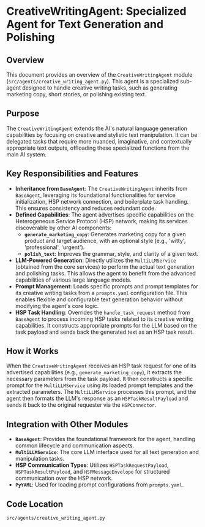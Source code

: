 # CreativeWritingAgent: Specialized Agent for Text Generation and Polishing

## Overview

This document provides an overview of the `CreativeWritingAgent` module (`src/agents/creative_writing_agent.py`). This agent is a specialized sub-agent designed to handle creative writing tasks, such as generating marketing copy, short stories, or polishing existing text.

## Purpose

The `CreativeWritingAgent` extends the AI's natural language generation capabilities by focusing on creative and stylistic text manipulation. It can be delegated tasks that require more nuanced, imaginative, and contextually appropriate text outputs, offloading these specialized functions from the main AI system.

## Key Responsibilities and Features

*   **Inheritance from `BaseAgent`**: The `CreativeWritingAgent` inherits from `BaseAgent`, leveraging its foundational functionalities for service initialization, HSP network connection, and boilerplate task handling. This ensures consistency and reduces redundant code.
*   **Defined Capabilities**: The agent advertises specific capabilities on the Heterogeneous Service Protocol (HSP) network, making its services discoverable by other AI components:
    *   **`generate_marketing_copy`**: Generates marketing copy for a given product and target audience, with an optional style (e.g., 'witty', 'professional', 'urgent').
    *   **`polish_text`**: Improves the grammar, style, and clarity of a given text.
*   **LLM-Powered Generation**: Directly utilizes the `MultiLLMService` (obtained from the core services) to perform the actual text generation and polishing tasks. This allows the agent to benefit from the advanced capabilities of various large language models.
*   **Prompt Management**: Loads specific prompts and prompt templates for its creative writing tasks from a `prompts.yaml` configuration file. This enables flexible and configurable text generation behavior without modifying the agent's core logic.
*   **HSP Task Handling**: Overrides the `handle_task_request` method from `BaseAgent` to process incoming HSP tasks related to its creative writing capabilities. It constructs appropriate prompts for the LLM based on the task payload and sends back the generated text as an HSP task result.

## How it Works

When the `CreativeWritingAgent` receives an HSP task request for one of its advertised capabilities (e.g., `generate_marketing_copy`), it extracts the necessary parameters from the task payload. It then constructs a specific prompt for the `MultiLLMService` using its loaded prompt templates and the extracted parameters. The `MultiLLMService` processes this prompt, and the agent then formats the LLM's response as an `HSPTaskResultPayload` and sends it back to the original requester via the `HSPConnector`.

## Integration with Other Modules

*   **`BaseAgent`**: Provides the foundational framework for the agent, handling common lifecycle and communication aspects.
*   **`MultiLLMService`**: The core LLM interface used for all text generation and manipulation tasks.
*   **HSP Communication Types**: Utilizes `HSPTaskRequestPayload`, `HSPTaskResultPayload`, and `HSPMessageEnvelope` for structured communication over the HSP network.
*   **`PyYAML`**: Used for loading prompt configurations from `prompts.yaml`.

## Code Location

`src/agents/creative_writing_agent.py`